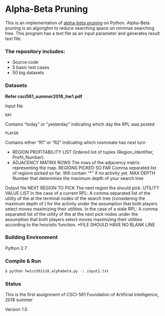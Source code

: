 # Alpha-Beta Pruning
This is an implementation of [alpha-beta pruning](https://en.wikipedia.org/wiki/Alpha%E2%80%93beta_pruning) on Python. Alpha-Beta pruning is an algorighm to reduce searching space on minimax searching tree. This program has a text file as an input parameter and generates result text file.


### The repository includes:
* Source code
* 5 basic test cases
* 50 big datasets

### Datasets
**Refer csci561_summer2018_hw1.pdf**

Input file

```DAY```

Contains “today” or “yesterday” indicating which day the RPL was posted

```PLAYER```

Contains either “R1” or “R2” indicating which roommate has next turn
* REGION PROFITABILITY LIST
Ordered list of tuples (Region_Identifier, Profit_Number).
* ADJACENCY MATRIX ROWS
The rows of the adjacency matrix representing the map.
REGIONS PICKED SO FAR
Comma separated list of regions picked so far. Will contain “*” if no activity yet.
MAX DEPTH
Number that determines the maximum depth of your search tree 
  
Output file
NEXT REGION TO PICK
The next region the <PLAYER> should pick.
UTILITY VALUE LIST
In the case of a current RPL: A comma separated list of the utility of the <PLAYER> at the terminal nodes of the search tree (considering the maximum depth of <MAX DEPTH>) for the activity under the assumption that both players select moves maximizing their utilities.
In the case of a stale RPL: 
A comma separated list of the utility of the <PLAYER> at the next pick nodes under the assumption that both players select moves maximizing their utilities according to the heuristic function.
*FILE SHOULD HAVE NO BLANK LINE
  
### Building Environment
Python 2.7

### Compile & Run

```bash
$ python hw1cs561s18_alphabeta.py -i input1.txt
```

### Status

This is the first assignment of CSCI-561 Foundation of Artificial Intelligence, 2018 summer

Version 1.0

